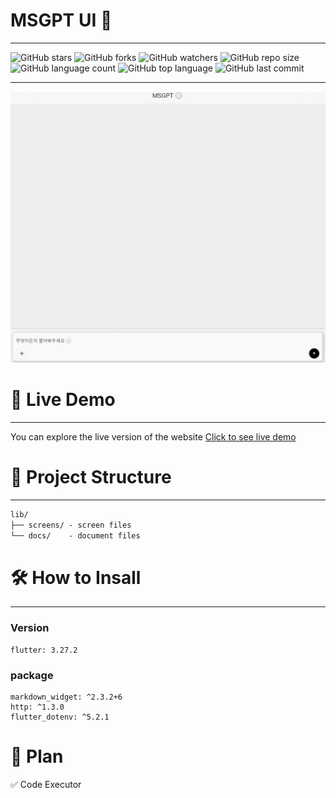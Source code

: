 # MSGPT UI 🙌
<hr>

![GitHub stars](https://img.shields.io/github/stars/msgpt/msgpt?style=social)
![GitHub forks](https://img.shields.io/github/forks/msgpt/msgpt?style=social)
![GitHub watchers](https://img.shields.io/github/watchers/msgpt/msgpt?style=social)
![GitHub repo size](https://img.shields.io/github/repo-size/msgpt/msgpt)
![GitHub language count](https://img.shields.io/github/languages/count/msgpt/msgpt)
![GitHub top language](https://img.shields.io/github/languages/top/msgpt/msgpt)
![GitHub last commit](https://img.shields.io/github/last-commit/msgpt/msgpt?color=red)

<hr>

![MSGPTgif.gif](readme%2FMSGPTgif.gif)

# 🎥 Live Demo
<hr>

You can explore the live version of the website <a href="">Click to see live demo</a>

# 📁 Project Structure
<hr>

```markdown
lib/
├── screens/ - screen files
└── docs/    - document files
```

# 🛠️ How to Insall 
<hr>

### Version
```commandline
flutter: 3.27.2
```

### package
```commandline
markdown_widget: ^2.3.2+6
http: ^1.3.0
flutter_dotenv: ^5.2.1
```

# 📜 Plan

✅ Code Executor






